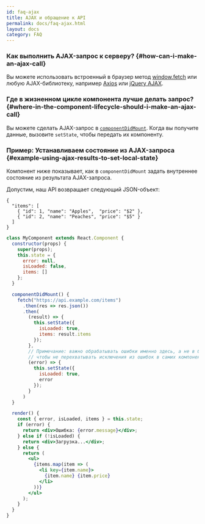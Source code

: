 ```yaml
---
id: faq-ajax
title: AJAX и обращение к API
permalink: docs/faq-ajax.html
layout: docs
category: FAQ
---
```


### Как выполнить AJAX-запрос к серверу? {#how-can-i-make-an-ajax-call}

Вы можете использовать встроенный в браузер метод [window.fetch](https://learn.javascript.ru/fetch) или любую AJAX-библиотеку, например [Axios](https://github.com/axios/axios) или [jQuery AJAX](https://api.jquery.com/jQuery.ajax/).

### Где в жизненном цикле компонента лучше делать запрос? {#where-in-the-component-lifecycle-should-i-make-an-ajax-call}

Вы можете сделать AJAX-запрос в [`componentDidMount`](/docs/react-component.html#mounting). Когда вы получите данные, вызовите `setState`, чтобы передать их компоненту.

### Пример: Устанавливаем состояние из AJAX-запроса {#example-using-ajax-results-to-set-local-state}

Компонент ниже показывает, как в `componentDidMount` задать внутреннее состояние из результата AJAX-запроса.

Допустим, наш API возвращает следующий JSON-объект:

```
{
  "items": [
    { "id": 1, "name": "Apples",  "price": "$2" },
    { "id": 2, "name": "Peaches", "price": "$5" }
  ] 
}
```

```jsx
class MyComponent extends React.Component {
  constructor(props) {
    super(props);
    this.state = {
      error: null,
      isLoaded: false,
      items: []
    };
  }

  componentDidMount() {
    fetch("https://api.example.com/items")
      .then(res => res.json())
      .then(
        (result) => {
          this.setState({
            isLoaded: true,
            items: result.items
          });
        },
        // Примечание: важно обрабатывать ошибки именно здесь, а не в блоке catch(),
        // чтобы не перехватывать исключения из ошибок в самих компонентах.
        (error) => {
          this.setState({
            isLoaded: true,
            error
          });
        }
      )
  }

  render() {
    const { error, isLoaded, items } = this.state;
    if (error) {
      return <div>Ошибка: {error.message}</div>;
    } else if (!isLoaded) {
      return <div>Загрузка...</div>;
    } else {
      return (
        <ul>
          {items.map(item => (
            <li key={item.name}>
              {item.name} {item.price}
            </li>
          ))}
        </ul>
      );
    }
  }
}
```
